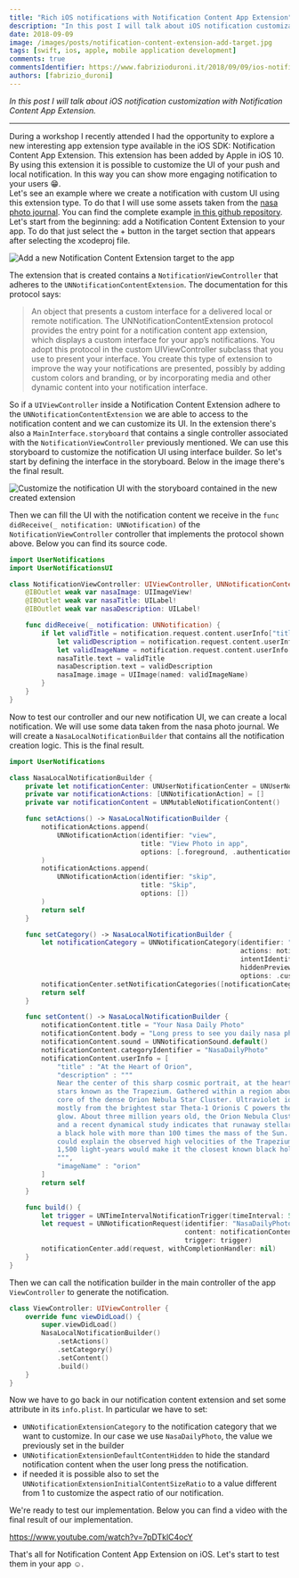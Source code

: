 ```yaml
---
title: "Rich iOS notifications with Notification Content App Extension"
description: "In this post I will talk about iOS notification customization with Notification Content App Extension."
date: 2018-09-09
image: /images/posts/notification-content-extension-add-target.jpg
tags: [swift, ios, apple, mobile application development]
comments: true
commentsIdentifier: https://www.fabrizioduroni.it/2018/09/09/ios-notification-content-extensions/
authors: [fabrizio_duroni]
---
```


*In this post I will talk about iOS notification customization with Notification Content App Extension.*

---

During a workshop I recently attended I had the opportunity to explore a new interesting app extension type available in
the iOS SDK: Notification Content App Extension. This extension has been added by Apple in iOS 10. By using this
extension it is possible to customize the UI of your push and local notification. In this way you can show more engaging
notification to your users :grin:.  
Let's see an example where we create a notification with custom UI using this extension type. To do that I will use some
assets taken from the [nasa photo journal](https://photojournal.jpl.nasa.gov/ "nasa photo journal"). You can find the
complete example [in this github repository](https://github.com/chicio/Notification-Content-Extension-Example "notification content extension example"). 
Let's start from the beginning: add a Notification Content Extension to your app. To do that just select the + button
in the target section that appears after selecting the xcodeproj file.

![Add a new Notification Content Extension target to the app](/images/posts/notification-content-extension-add-target.jpg)

The extension that is created contains a `NotificationViewController` that adheres to
the `UNNotificationContentExtension`. The documentation for this protocol says:

> An object that presents a custom interface for a delivered local or remote notification. The UNNotificationContentExtension protocol provides the entry point for a notification content app extension, which displays a custom interface for your app’s notifications. You adopt this protocol in the custom UIViewController subclass that you use to present your interface. You create this type of extension to improve the way your notifications are presented, possibly by adding custom colors and branding, or by incorporating media and other dynamic content into your notification interface.

So if a `UIViewController` inside a Notification Content Extension adhere to the `UNNotificationContentExtension` we are
able to access to the notification content and we can customize its UI. In the extension there's also
a `MainInterface.storyboard` that contains a single controller associated with the `NotificationViewController`
previously mentioned. We can use this storyboard to customize the notification UI using interface builder. So let's
start by defining the interface in the storyboard. Below in the image there's the final result.

![Customize the notification UI with the storyboard contained in the new created extension](/images/posts/notification-content-extension-storyboard-notification.jpg)

Then we can fill the UI with the notification content we receive in
the `func didReceive(_ notification: UNNotification)` of the `NotificationViewController` controller that implements the
protocol shown above. Below you can find its source code.

```swift
import UserNotifications
import UserNotificationsUI

class NotificationViewController: UIViewController, UNNotificationContentExtension {
    @IBOutlet weak var nasaImage: UIImageView!
    @IBOutlet weak var nasaTitle: UILabel!
    @IBOutlet weak var nasaDescription: UILabel!

    func didReceive(_ notification: UNNotification) {
        if let validTitle = notification.request.content.userInfo["title"] as? String,
            let validDescription = notification.request.content.userInfo["description"] as? String,
            let validImageName = notification.request.content.userInfo["imageName"] as? String {
            nasaTitle.text = validTitle
            nasaDescription.text = validDescription
            nasaImage.image = UIImage(named: validImageName)
        }
    }
}
```

Now to test our controller and our new notification UI, we can create a local notification. We will use some data taken
from the nasa photo journal. We will create a `NasaLocalNotificationBuilder` that contains all the notification creation
logic. This is the final result.

```swift
import UserNotifications

class NasaLocalNotificationBuilder {
    private let notificationCenter: UNUserNotificationCenter = UNUserNotificationCenter.current()
    private var notificationActions: [UNNotificationAction] = []
    private var notificationContent = UNMutableNotificationContent()

    func setActions() -> NasaLocalNotificationBuilder {
        notificationActions.append(
            UNNotificationAction(identifier: "view",
                                 title: "View Photo in app",
                                 options: [.foreground, .authenticationRequired])
        )
        notificationActions.append(
            UNNotificationAction(identifier: "skip",
                                 title: "Skip",
                                 options: [])
        )
        return self
    }

    func setCategory() -> NasaLocalNotificationBuilder {
        let notificationCategory = UNNotificationCategory(identifier: "NasaDailyPhoto",
                                                          actions: notificationActions,
                                                          intentIdentifiers: [],
                                                          hiddenPreviewsBodyPlaceholder: "",
                                                          options: .customDismissAction)
        notificationCenter.setNotificationCategories([notificationCategory])
        return self
    }

    func setContent() -> NasaLocalNotificationBuilder {
        notificationContent.title = "Your Nasa Daily Photo"
        notificationContent.body = "Long press to see you daily nasa photo"
        notificationContent.sound = UNNotificationSound.default()
        notificationContent.categoryIdentifier = "NasaDailyPhoto"
        notificationContent.userInfo = [
            "title" : "At the Heart of Orion",
            "description" : """
            Near the center of this sharp cosmic portrait, at the heart of the Orion Nebula, are four hot, massive
            stars known as the Trapezium. Gathered within a region about 1.5 light-years in radius, they dominate the
            core of the dense Orion Nebula Star Cluster. Ultraviolet ionizing radiation from the Trapezium stars,
            mostly from the brightest star Theta-1 Orionis C powers the complex star forming region's entire visible
            glow. About three million years old, the Orion Nebula Cluster was even more compact in its younger years
            and a recent dynamical study indicates that runaway stellar collisions at an earlier age may have formed
            a black hole with more than 100 times the mass of the Sun. The presence of a black hole within the cluster
            could explain the observed high velocities of the Trapezium stars. The Orion Nebula's distance of some
            1,500 light-years would make it the closest known black hole to planet Earth.
            """,
            "imageName" : "orion"
        ]
        return self
    }

    func build() {
        let trigger = UNTimeIntervalNotificationTrigger(timeInterval: 5, repeats: false)
        let request = UNNotificationRequest(identifier: "NasaDailyPhoto",
                                            content: notificationContent,
                                            trigger: trigger)
        notificationCenter.add(request, withCompletionHandler: nil)
    }
}
```  

Then we can call the notification builder in the main controller of the app `ViewController` to generate the
notification.

```swift
class ViewController: UIViewController {
    override func viewDidLoad() {
        super.viewDidLoad()
        NasaLocalNotificationBuilder()
            .setActions()
            .setCategory()
            .setContent()
            .build()
    }
}
```

Now we have to go back in our notification content extension and set some attribute in its `info.plist`. In particular
we have to set:

* `UNNotificationExtensionCategory` to the notification category that we want to customize. In our case we
  use `NasaDailyPhoto`, the value we previously set in the builder
* `UNNotificationExtensionDefaultContentHidden` to hide the standard notification content when the user long press the
  notification.
* if needed it is possible also to set the `UNNotificationExtensionInitialContentSizeRatio` to a value different from 1
  to customize the aspect ratio of our notification.

We're ready to test our implementation. Below you can find a video with the final result of our implementation.

https://www.youtube.com/watch?v=7pDTklC4ocY

That's all for Notification Content App Extension on iOS. Let's start to test them in your app :relaxed:.
